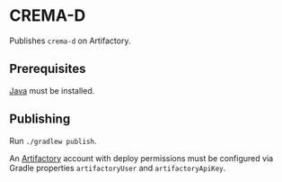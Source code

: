 # CREMA-D

Publishes `crema-d` on Artifactory.

## Prerequisites

[Java] must be installed.

## Publishing

Run `./gradlew publish`.

An [Artifactory] account with deploy permissions must be configured via
Gradle properties `artifactoryUser` and `artifactoryApiKey`.

[Artifactory]: https://artifactory.audeering.com/
[Java]: https://sdkman.io/sdks#java
